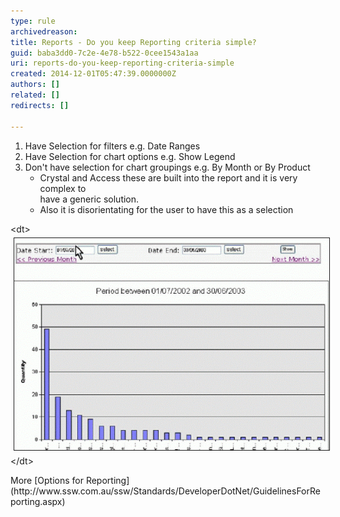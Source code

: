 ```yaml
---
type: rule
archivedreason: 
title: Reports - Do you keep Reporting criteria simple?
guid: baba3dd0-7c2e-4e78-b522-0cee1543a1aa
uri: reports-do-you-keep-reporting-criteria-simple
created: 2014-12-01T05:47:39.0000000Z
authors: []
related: []
redirects: []

---
```


1. Have Selection for filters e.g. Date Ranges
2. Have Selection for chart options e.g. Show Legend
3. Don't have selection for chart groupings e.g. By Month or By Product
    * Crystal and Access these are built into the report and it is very complex to <br>                                have a generic solution.
    * Also it is disorientating for the user to have this as a selection


<!--endintro-->
<dl class="image">&lt;dt&gt; 
      <img border="1" alt="Reporting Criteria" src="../../assets/GraphInterface.gif" style="margin:5px;width:600px;">
   &lt;/dt&gt;</dl>
More     [Options for Reporting](http://www.ssw.com.au/ssw/Standards/DeveloperDotNet/GuidelinesForReporting.aspx)
